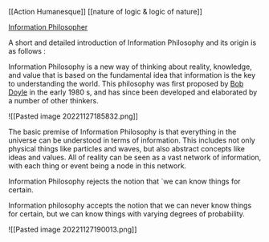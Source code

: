 [[Action Humanesque]] [[nature of logic & logic of nature]]

[Information Philosopher](https://www.informationphilosopher.com/about/)

A short and detailed introduction of Information Philosophy and its origin is as follows : 

Information Philosophy is a new way of thinking about reality, knowledge, and value that is based on the fundamental idea that information is the key to understanding the world. This philosophy was first proposed by  [Bob Doyle](http://en.wikipedia.org/wiki/Bob_Doyle) in the early 1980 s, and has since been developed and elaborated by a number of other thinkers.

![[Pasted image 20221127185832.png]]

The basic premise of Information Philosophy is that everything in the universe can be understood in terms of information. This includes not only physical things like particles and waves, but also abstract concepts like ideas and values. All of reality can be seen as a vast network of information, with each thing or event being a node in this network.

Information Philosophy rejects the notion that `we can know things for certain.

Information philosophy accepts the notion that we can never know things for certain, but we can know things with varying degrees of probability.

![[Pasted image 20221127190013.png]] 